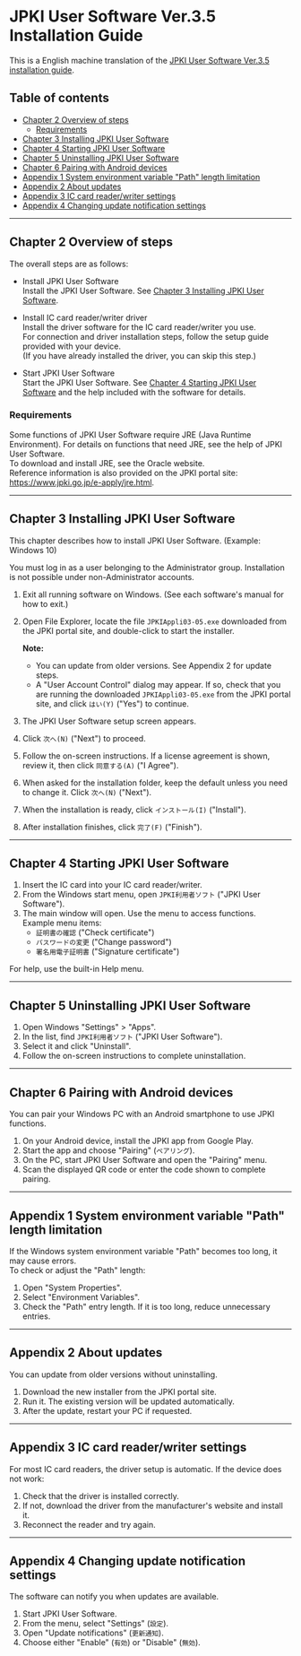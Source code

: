# JPKI User Software Ver.3.5 Installation Guide

This is a English machine translation of the [JPKI User Software Ver.3.5 installation guide](jpki-install-guide-v3-5.md).


## Table of contents <!-- omit in toc -->

* [Chapter 2 Overview of steps](#chapter-2-overview-of-steps)
  * [Requirements](#requirements)
* [Chapter 3 Installing JPKI User Software](#chapter-3-installing-jpki-user-software)
* [Chapter 4 Starting JPKI User Software](#chapter-4-starting-jpki-user-software)
* [Chapter 5 Uninstalling JPKI User Software](#chapter-5-uninstalling-jpki-user-software)
* [Chapter 6 Pairing with Android devices](#chapter-6-pairing-with-android-devices)
* [Appendix 1 System environment variable "Path" length limitation](#appendix-1-system-environment-variable-path-length-limitation)
* [Appendix 2 About updates](#appendix-2-about-updates)
* [Appendix 3 IC card reader/writer settings](#appendix-3-ic-card-readerwriter-settings)
* [Appendix 4 Changing update notification settings](#appendix-4-changing-update-notification-settings)

---


## Chapter 2 Overview of steps

The overall steps are as follows:

* Install JPKI User Software  
  Install the JPKI User Software. See [Chapter 3 Installing JPKI User Software](#chapter-3-installing-jpki-user-software).

* Install IC card reader/writer driver  
  Install the driver software for the IC card reader/writer you use.  
  For connection and driver installation steps, follow the setup guide provided with your device.  
  (If you have already installed the driver, you can skip this step.)

* Start JPKI User Software  
  Start the JPKI User Software. See [Chapter 4 Starting JPKI User Software](#chapter-4-starting-jpki-user-software) and the help included with the software for details.


### Requirements

Some functions of JPKI User Software require JRE (Java Runtime Environment). For details on functions that need JRE, see the help of JPKI User Software.  
To download and install JRE, see the Oracle website.  
Reference information is also provided on the JPKI portal site: <https://www.jpki.go.jp/e-apply/jre.html>.

---


## Chapter 3 Installing JPKI User Software

This chapter describes how to install JPKI User Software. (Example: Windows 10)

You must log in as a user belonging to the Administrator group. Installation is not possible under non-Administrator accounts.

1. Exit all running software on Windows. (See each software's manual for how to exit.)
2. Open File Explorer, locate the file `JPKIAppli03-05.exe` downloaded from the JPKI portal site, and double-click to start the installer.  

   **Note:**  
   * You can update from older versions. See Appendix 2 for update steps.  
   * A "User Account Control" dialog may appear. If so, check that you are running the downloaded `JPKIAppli03-05.exe` from the JPKI portal site, and click `はい(Y)` ("Yes") to continue.  

3. The JPKI User Software setup screen appears.
4. Click `次へ(N)` ("Next") to proceed.
5. Follow the on-screen instructions. If a license agreement is shown, review it, then click `同意する(A)` ("I Agree").
6. When asked for the installation folder, keep the default unless you need to change it. Click `次へ(N)` ("Next").
7. When the installation is ready, click `インストール(I)` ("Install").
8. After installation finishes, click `完了(F)` ("Finish").

---


## Chapter 4 Starting JPKI User Software

1. Insert the IC card into your IC card reader/writer.
2. From the Windows start menu, open `JPKI利用者ソフト` ("JPKI User Software").
3. The main window will open. Use the menu to access functions.  
   Example menu items:  
   * `証明書の確認` ("Check certificate")  
   * `パスワードの変更` ("Change password")  
   * `署名用電子証明書` ("Signature certificate")  

For help, use the built-in Help menu.

---


## Chapter 5 Uninstalling JPKI User Software

1. Open Windows "Settings" > "Apps".
2. In the list, find `JPKI利用者ソフト` ("JPKI User Software").
3. Select it and click "Uninstall".
4. Follow the on-screen instructions to complete uninstallation.

---


## Chapter 6 Pairing with Android devices

You can pair your Windows PC with an Android smartphone to use JPKI functions.

1. On your Android device, install the JPKI app from Google Play.
2. Start the app and choose "Pairing" (`ペアリング`).
3. On the PC, start JPKI User Software and open the "Pairing" menu.
4. Scan the displayed QR code or enter the code shown to complete pairing.

---


## Appendix 1 System environment variable "Path" length limitation

If the Windows system environment variable "Path" becomes too long, it may cause errors.  
To check or adjust the "Path" length:

1. Open "System Properties".
2. Select "Environment Variables".
3. Check the "Path" entry length. If it is too long, reduce unnecessary entries.

---


## Appendix 2 About updates

You can update from older versions without uninstalling.

1. Download the new installer from the JPKI portal site.
2. Run it. The existing version will be updated automatically.
3. After the update, restart your PC if requested.

---


## Appendix 3 IC card reader/writer settings

For most IC card readers, the driver setup is automatic. If the device does not work:

1. Check that the driver is installed correctly.  
2. If not, download the driver from the manufacturer's website and install it.  
3. Reconnect the reader and try again.

---


## Appendix 4 Changing update notification settings

The software can notify you when updates are available.

1. Start JPKI User Software.
2. From the menu, select "Settings" (`設定`).
3. Open "Update notifications" (`更新通知`).
4. Choose either "Enable" (`有効`) or "Disable" (`無効`).

